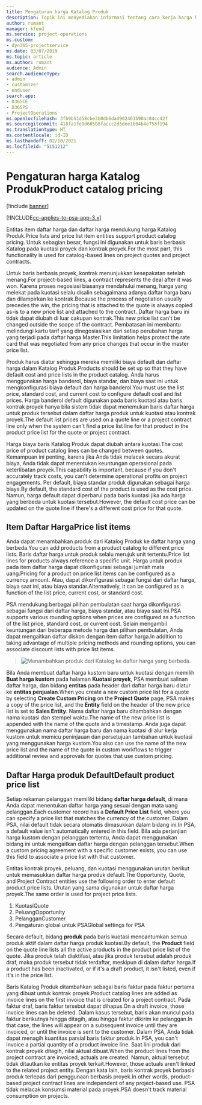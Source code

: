```yaml
---
title: Pengaturan harga Katalog Produk
description: Topik ini menyediakan informasi tentang cara kerja harga katalog produk di Dynamics 365 Project Service Automation (PSA).
author: rumant
manager: kfend
ms.service: project-operations
ms.custom:
- dyn365-projectservice
ms.date: 03/07/2019
ms.topic: article
ms.author: rumant
audience: Admin
search.audienceType:
- admin
- customizer
- enduser
search.app:
- D365CE
- D365PS
- ProjectOperations
ms.openlocfilehash: 3fb9b51d58cbe3b0db6dad902461b90ac04cc42f
ms.sourcegitcommit: 418fa1fe9d605b8faccc2d5dee1b04b4e753f194
ms.translationtype: HT
ms.contentlocale: id-ID
ms.lasthandoff: 02/10/2021
ms.locfileid: "5151212"
---
```

# <a name="product-catalog-pricing"></a><span data-ttu-id="b7f4f-103">Pengaturan harga Katalog Produk</span><span class="sxs-lookup"><span data-stu-id="b7f4f-103">Product catalog pricing</span></span> 

[!include [banner](../includes/psa-now-project-operations.md)]

[!INCLUDE[cc-applies-to-psa-app-3.x](../includes/cc-applies-to-psa-app-3x.md)]


<span data-ttu-id="b7f4f-104">Entitas item daftar harga dan daftar harga mendukung harga Katalog Produk.</span><span class="sxs-lookup"><span data-stu-id="b7f4f-104">Price lists and price list item entities support product catalog pricing.</span></span> <span data-ttu-id="b7f4f-105">Untuk sebagian besar, fungsi ini digunakan untuk baris berbasis Katalog pada kuotasi proyek dan kontrak proyek.</span><span class="sxs-lookup"><span data-stu-id="b7f4f-105">For the most part, this functionality is used for catalog-based lines on project quotes and project contracts.</span></span>

<span data-ttu-id="b7f4f-106">Untuk baris berbasis proyek, kontrak menunjukkan kesepakatan setelah menang.</span><span class="sxs-lookup"><span data-stu-id="b7f4f-106">For project-based lines, a contract represents the deal after it was won.</span></span> <span data-ttu-id="b7f4f-107">Karena proses negosiasi biasanya mendahului menang, harga yang melekat pada kuotasi selalu disalin sebagaimana adanya daftar harga baru dan dilampirkan ke kontrak.</span><span class="sxs-lookup"><span data-stu-id="b7f4f-107">Because the process of negotiation usually precedes the win, the pricing that is attached to the quote is always copied as-is to a new price list and attached to the contract.</span></span> <span data-ttu-id="b7f4f-108">Daftar harga baru ini tidak dapat diubah di luar cakupan kontrak.</span><span class="sxs-lookup"><span data-stu-id="b7f4f-108">This new price list can't be changed outside the scope of the contract.</span></span> <span data-ttu-id="b7f4f-109">Pembatasan ini membantu melindungi kartu tarif yang dinegosiasikan dari setiap perubahan harga yang terjadi pada daftar harga Master.</span><span class="sxs-lookup"><span data-stu-id="b7f4f-109">This limitation helps protect the rate card that was negotiated from any price changes that occur in the master price list.</span></span>

<span data-ttu-id="b7f4f-110">Produk harus diatur sehingga mereka memiliki biaya default dan daftar harga dalam Katalog Produk.</span><span class="sxs-lookup"><span data-stu-id="b7f4f-110">Products should be set up so that they have default cost and price lists in the product catalog.</span></span> <span data-ttu-id="b7f4f-111">Anda harus menggunakan harga banderol, biaya standar, dan biaya saat ini untuk mengkonfigurasi biaya default dan harga banderol.</span><span class="sxs-lookup"><span data-stu-id="b7f4f-111">You must use the list price, standard cost, and current cost to configure default cost and list prices.</span></span> <span data-ttu-id="b7f4f-112">Harga banderol default digunakan pada baris kuotasi atau baris kontrak proyek hanya bila sistem tidak dapat menemukan baris daftar harga untuk produk tersebut dalam daftar harga produk untuk kuotasi atau kontrak proyek.</span><span class="sxs-lookup"><span data-stu-id="b7f4f-112">The default list prices are used on a quote line or a project contract line only when the system can't find a price list line for that product in the product price list for the quote or project contract.</span></span>

<span data-ttu-id="b7f4f-113">Harga biaya baris Katalog Produk dapat diubah antara kuotasi.</span><span class="sxs-lookup"><span data-stu-id="b7f4f-113">The cost price of product catalog lines can be changed between quotes.</span></span> <span data-ttu-id="b7f4f-114">Kemampuan ini penting, karena jika Anda tidak melacak secara akurat biaya, Anda tidak dapat menentukan keuntungan operasional pada keterlibatan proyek.</span><span class="sxs-lookup"><span data-stu-id="b7f4f-114">This capability is important, because if you don't accurately track costs, you can't determine operational profits on project engagements.</span></span> <span data-ttu-id="b7f4f-115">Per default, biaya standar produk digunakan sebagai harga biaya.</span><span class="sxs-lookup"><span data-stu-id="b7f4f-115">By default, the standard cost of the product is used as the cost price.</span></span> <span data-ttu-id="b7f4f-116">Namun, harga default dapat diperbarui pada baris kuotasi jika ada harga yang berbeda untuk kuotasi tersebut.</span><span class="sxs-lookup"><span data-stu-id="b7f4f-116">However, the default cost price can be updated on the quote line if there's a different cost price for that quote.</span></span>

## <a name="price-list-items"></a><span data-ttu-id="b7f4f-117">Item Daftar Harga</span><span class="sxs-lookup"><span data-stu-id="b7f4f-117">Price list items</span></span>

<span data-ttu-id="b7f4f-118">Anda dapat menambahkan produk dari Katalog Produk ke daftar harga yang berbeda.</span><span class="sxs-lookup"><span data-stu-id="b7f4f-118">You can add products from a product catalog to different price lists.</span></span> <span data-ttu-id="b7f4f-119">Baris daftar harga untuk produk selalu merujuk unit tertentu.</span><span class="sxs-lookup"><span data-stu-id="b7f4f-119">Price list lines for products always reference a specific unit.</span></span> <span data-ttu-id="b7f4f-120">Harga untuk produk pada item daftar harga dapat dikonfigurasi sebagai jumlah mata uang.</span><span class="sxs-lookup"><span data-stu-id="b7f4f-120">Pricing for a product on price list items can be configured as a currency amount.</span></span> <span data-ttu-id="b7f4f-121">Atau, dapat dikonfigurasi sebagai fungsi dari daftar harga, biaya saat ini, atau biaya standar.</span><span class="sxs-lookup"><span data-stu-id="b7f4f-121">Alternatively, it can be configured as a function of the list price, current cost, or standard cost.</span></span>

<span data-ttu-id="b7f4f-122">PSA mendukung berbagai pilihan pembulatan saat harga dikonfigurasi sebagai fungsi dari daftar harga, biaya standar, atau biaya saat ini.</span><span class="sxs-lookup"><span data-stu-id="b7f4f-122">PSA supports various rounding options when prices are configured as a function of the list price, standard cost, or current cost.</span></span> <span data-ttu-id="b7f4f-123">Selain mengambil keuntungan dari beberapa metode harga dan pilihan pembulatan, Anda dapat mengaitkan daftar diskon dengan item daftar harga.</span><span class="sxs-lookup"><span data-stu-id="b7f4f-123">In addition to taking advantage of multiple pricing methods and rounding options, you can associate discount lists with price list items.</span></span> 

> ![Menambahkan produk dari Katalog ke daftar harga yang berbeda.](media/basic-guide-16.png)

<span data-ttu-id="b7f4f-125">Bila Anda membuat daftar harga kustom baru untuk kuotasi dengan memilih **Buat harga kustom** pada halaman **Kuotasi proyek**, PSA membuat salinan daftar harga, dan bidang **entitas** pada header dari daftar harga baru diatur ke **entitas penjualan**.</span><span class="sxs-lookup"><span data-stu-id="b7f4f-125">When you create a new custom price list for a quote by selecting **Create Custom Pricing** on the **Project Quote** page, PSA makes a copy of the price list, and the **Entity** field on the header of the new price list is set to **Sales Entity**.</span></span> <span data-ttu-id="b7f4f-126">Nama daftar harga baru ditambahkan dengan nama kuotasi dan stempel waktu.</span><span class="sxs-lookup"><span data-stu-id="b7f4f-126">The name of the new price list is appended with the name of the quote and a timestamp.</span></span> <span data-ttu-id="b7f4f-127">Anda juga dapat menggunakan nama daftar harga baru dan nama kuotasi di alur kerja kustom untuk memicu peninjauan dan persetujuan tambahan untuk kuotasi yang menggunakan harga kustom.</span><span class="sxs-lookup"><span data-stu-id="b7f4f-127">You also can use the name of the new price list and the name of the quote in custom workflows to trigger additional review and approvals for quotes that use custom pricing.</span></span>

 
## <a name="default-product-price-list"></a><span data-ttu-id="b7f4f-128">Daftar Harga produk Default</span><span class="sxs-lookup"><span data-stu-id="b7f4f-128">Default product price list</span></span>
<span data-ttu-id="b7f4f-129">Setiap rekaman pelanggan memiliki bidang **daftar harga default**, di mana Anda dapat menentukan daftar harga yang sesuai dengan mata uang pelanggan.</span><span class="sxs-lookup"><span data-stu-id="b7f4f-129">Each customer record has a **Default Price List** field, where you can specify a price list that matches the currency of the customer.</span></span> <span data-ttu-id="b7f4f-130">Dalam PSA, nilai default tidak secara otomatis dimasukkan dalam bidang ini.</span><span class="sxs-lookup"><span data-stu-id="b7f4f-130">In PSA, a default value isn't automatically entered in this field.</span></span> <span data-ttu-id="b7f4f-131">Bila ada perjanjian harga kustom dengan pelanggan tertentu, Anda dapat menggunakan bidang ini untuk mengaitkan daftar harga dengan pelanggan tersebut.</span><span class="sxs-lookup"><span data-stu-id="b7f4f-131">When a custom pricing agreement with a specific customer exists, you can use this field to associate a price list with that customer.</span></span>

<span data-ttu-id="b7f4f-132">Entitas kontrak proyek, peluang, dan kuotasi menggunakan urutan berikut untuk memasukkan daftar harga produk default.</span><span class="sxs-lookup"><span data-stu-id="b7f4f-132">The Opportunity, Quote, and Project Contract entities use the following order to enter default product price lists.</span></span> <span data-ttu-id="b7f4f-133">Urutan yang sama digunakan untuk daftar harga proyek.</span><span class="sxs-lookup"><span data-stu-id="b7f4f-133">The same order is used for project price lists.</span></span>

1.  <span data-ttu-id="b7f4f-134">Kuotasi</span><span class="sxs-lookup"><span data-stu-id="b7f4f-134">Quote</span></span>
2.  <span data-ttu-id="b7f4f-135">Peluang</span><span class="sxs-lookup"><span data-stu-id="b7f4f-135">Opportunity</span></span>
3.  <span data-ttu-id="b7f4f-136">Pelanggan</span><span class="sxs-lookup"><span data-stu-id="b7f4f-136">Customer</span></span>
4.  <span data-ttu-id="b7f4f-137">Pengaturan global untuk PSA</span><span class="sxs-lookup"><span data-stu-id="b7f4f-137">Global settings for PSA</span></span>

<span data-ttu-id="b7f4f-138">Secara default, bidang **produk** pada baris kuotasi mencantumkan semua produk aktif dalam daftar harga produk kuotasi.</span><span class="sxs-lookup"><span data-stu-id="b7f4f-138">By default, the **Product** field on the quote line lists all the active products in the product price list of the quote.</span></span> <span data-ttu-id="b7f4f-139">Jika produk telah diaktifasi, atau jika produk tersebut adalah produk draf, maka produk tersebut tidak terdaftar, meskipun di dalam daftar harga.</span><span class="sxs-lookup"><span data-stu-id="b7f4f-139">If a product has been inactivated, or if it's a draft product, it isn't listed, even if it's in the price list.</span></span> 

<span data-ttu-id="b7f4f-140">Baris Katalog Produk ditambahkan sebagai baris faktur pada faktur pertama yang dibuat untuk kontrak proyek.</span><span class="sxs-lookup"><span data-stu-id="b7f4f-140">Product catalog lines are added as invoice lines on the first invoice that is created for a project contract.</span></span> <span data-ttu-id="b7f4f-141">Pada faktur draf, baris faktur tersebut dapat dihapus.</span><span class="sxs-lookup"><span data-stu-id="b7f4f-141">On a draft invoice, those invoice lines can be deleted.</span></span> <span data-ttu-id="b7f4f-142">Dalam kasus tersebut, baris akan muncul pada faktur berikutnya hingga ditagih, atau hingga faktur dikirim ke pelanggan.</span><span class="sxs-lookup"><span data-stu-id="b7f4f-142">In that case, the lines will appear on a subsequent invoice until they are invoiced, or until the invoice is sent to the customer.</span></span> <span data-ttu-id="b7f4f-143">Dalam PSA, Anda tidak dapat menagih kuantitas parsial baris faktur produk.</span><span class="sxs-lookup"><span data-stu-id="b7f4f-143">In PSA, you can't invoice a partial quantity of a product invoice line.</span></span> <span data-ttu-id="b7f4f-144">Saat lini produk dari kontrak proyek ditagih, nilai aktual dibuat.</span><span class="sxs-lookup"><span data-stu-id="b7f4f-144">When the product lines from the project contract are invoiced, actuals are created.</span></span> <span data-ttu-id="b7f4f-145">Namun, aktual tersebut tidak ditautkan ke entitas proyek terkait.</span><span class="sxs-lookup"><span data-stu-id="b7f4f-145">However, those actuals aren't linked to the related project entity.</span></span> <span data-ttu-id="b7f4f-146">Dengan kata lain, baris kontrak proyek berbasis produk terlepas dari penggunaan berbasis proyek.</span><span class="sxs-lookup"><span data-stu-id="b7f4f-146">In other words, product-based project contract lines are independent of any project-based use.</span></span> <span data-ttu-id="b7f4f-147">PSA tidak melacak konsumsi material pada proyek.</span><span class="sxs-lookup"><span data-stu-id="b7f4f-147">PSA doesn't track material consumption on projects.</span></span>
